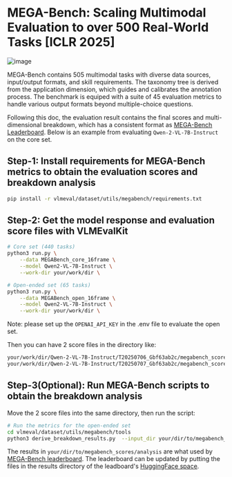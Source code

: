 # MEGA-Bench: Scaling Multimodal Evaluation to over 500 Real-World Tasks [ICLR 2025]

![image](https://github.com/user-attachments/assets/5fd44fa9-0ec2-4298-ad0c-e883cb1edf7f)

MEGA-Bench contains 505 multimodal tasks with diverse data sources, input/output formats, and skill requirements. The taxonomy tree is derived from the application dimension, which guides and calibrates the annotation process. The benchmark is equiped with a suite of 45 evaluation metrics to handle various output formats beyond multiple-choice questions.

Following this doc, the evaluation result contains the final scores and multi-dimensional breakdown, which has a consistent format as [MEGA-Bench Leaderboard](https://huggingface.co/spaces/TIGER-Lab/MEGA-Bench). Below is an example from evaluating `Qwen-2-VL-7B-Instruct` on the core set.


## Step-1: Install requirements for MEGA-Bench metrics to obtain the evaluation scores and breakdown analysis

```bash
pip install -r vlmeval/dataset/utils/megabench/requirements.txt
```


## Step-2: Get the model response and evaluation score files with VLMEvalKit

```bash
# Core set (440 tasks)
python3 run.py \
    --data MEGABench_core_16frame \
    --model Qwen2-VL-7B-Instruct \
    --work-dir your/work/dir \

# Open-ended set (65 tasks)
python3 run.py \
    --data MEGABench_open_16frame \
    --model Qwen2-VL-7B-Instruct \
    --work-dir your/work/dir \
```
Note: please set up the `OPENAI_API_KEY` in the .env file to evaluate the open set.

Then you can have 2 score files in the directory like: 

```bash
your/work/dir/Qwen-2-VL-7B-Instruct/T20250706_Gbf63ab2c/megabench_score_core.json
your/work/dir/Qwen-2-VL-7B-Instruct/T20250707_Gbf63ab2c/megabench_score_open.json
```
## Step-3(Optional): Run MEGA-Bench scripts to obtain the breakdown analysis

Move the 2 score files into the same directory, then run the script:

```bash
# Run the metrics for the open-ended set
cd vlmeval/dataset/utils/megabench/tools
python3 derive_breakdown_results.py  --input_dir your/dir/to/megabench_scores

```

The results in `your/dir/to/megabench_scores/analysis` are what used by [MEGA-Bench leaderboard](https://huggingface.co/spaces/TIGER-Lab/MEGA-Bench). The leaderboard can be updated by putting the files in the results directory of the leadboard's [HuggingFace space](https://huggingface.co/spaces/TIGER-Lab/MEGA-Bench/tree/main/static/eval_results/Default).
